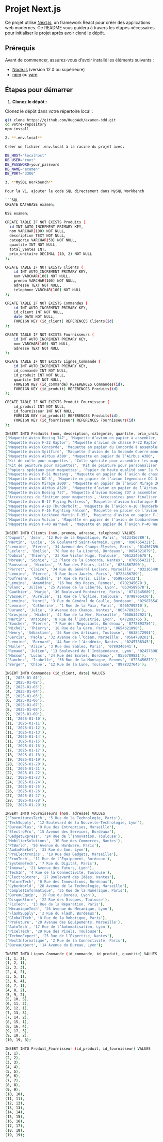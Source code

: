 # Projet Next.js

Ce projet utilise [Next.js](https://nextjs.org/), un framework React pour créer des applications web modernes. Ce README vous guidera à travers les étapes nécessaires pour initialiser le projet après avoir cloné le dépôt.

## Prérequis

Avant de commencer, assurez-vous d'avoir installé les éléments suivants :

- [Node.js](https://nodejs.org/) (version 12.0 ou supérieure)
- [npm](https://www.npmjs.com/) ou [yarn](https://yarnpkg.com/)

## Étapes pour démarrer

1. **Clonez le dépôt :**

  Clonez le dépôt dans votre répertoire local :

  ```bash
  git clone https://github.com/HugoWeh/examen-bdd.git
  cd votre-repository
  npm install

2. **.env.local**

  Créer un fichier .env.local à la racine du projet avec: 

  DB_HOST="localhost"
  DB_USER="root"
  DB_PASSWORD=your_password
  DB_NAME="examen"
  DB_PORT="3306"

3. **MySQL Workbench**

  Pour la V1, ajouter le code SQL directement dans MySQL Workbench

  ```SQL
  CREATE DATABASE examen;

  USE examen;

  CREATE TABLE IF NOT EXISTS Produits (
    id INT AUTO_INCREMENT PRIMARY KEY,
    nom VARCHAR(100) NOT NULL,
    description TEXT NOT NULL,
    categorie VARCHAR(50) NOT NULL,
    quantite INT NOT NULL,
	total_ventes INT,
    prix_unitaire DECIMAL (10, 2) NOT NULL
  );

  CREATE TABLE IF NOT EXISTS Clients (
      id INT AUTO_INCREMENT PRIMARY KEY,
      nom VARCHAR(100) NOT NULL,
      prenom VARCHAR(100) NOT NULL,
      adresse TEXT NOT NULL,
      telephone VARCHAR(100) NOT NULL
  );

  CREATE TABLE IF NOT EXISTS Commandes (
      id INT AUTO_INCREMENT PRIMARY KEY,
      id_client INT NOT NULL,
      date DATE NOT NULL,
      FOREIGN KEY (id_client) REFERENCES Clients(id)
  );

  CREATE TABLE IF NOT EXISTS Fournisseurs (
      id INT AUTO_INCREMENT PRIMARY KEY,
      nom VARCHAR(100) NOT NULL,
      adresse TEXT NOT NULL
  );

  CREATE TABLE IF NOT EXISTS Lignes_Commande (
      id INT AUTO_INCREMENT PRIMARY KEY,
      id_commande INT NOT NULL,
      id_produit INT NOT NULL,
      quantite INT NOT NULL,
      FOREIGN KEY (id_commande) REFERENCES Commandes(id),
      FOREIGN KEY (id_produit) REFERENCES Produits(id)
  );

  CREATE TABLE IF NOT EXISTS Produit_Fournisseur (
      id_produit INT NOT NULL,
      id_fournisseur INT NOT NULL,
      FOREIGN KEY (id_produit) REFERENCES Produits(id),
      FOREIGN KEY (id_fournisseur) REFERENCES Fournisseurs(id)
  );

  INSERT INTO Produits (nom, description, categorie, quantite, prix_unitaire, total_ventes) VALUES
  ('Maquette Avion Boeing 747', 'Maquette d’avion en papier à assembler, modèle Boeing 747', 'Maquettes', 200, 12.99, 0),
  ('Maquette Avion F-22 Raptor', 'Maquette d’avion de chasse F-22 Raptor en papier', 'Maquettes', 150, 9.99, 0),
  ('Maquette Avion Concorde', 'Maquette en papier du Concorde à assembler', 'Maquettes', 100, 14.99, 0),
  ('Maquette Avion Spitfire', 'Maquette d’avion de la Seconde Guerre mondiale, Spitfire', 'Maquettes', 80, 11.99, 0),
  ('Maquette Avion Airbus A380', 'Maquette en papier de l’Airbus A380', 'Maquettes', 120, 15.99, 0),
  ('Kit de colle pour maquettes', 'Colle spéciale pour assembler les maquettes d’avion en papier', 'Accessoires', 500, 3.99, 0),
  ('Kit de peinture pour maquettes', 'Kit de peinture pour personnaliser les maquettes d’avion en papier', 'Accessoires', 200, 7.99, 0),
  ('Papiers spéciaux pour maquettes', 'Papier de haute qualité pour la fabrication de maquettes d’avion', 'Accessoires', 300, 4.99, 0),
  ('Maquette Avion P-51 Mustang', 'Maquette en papier de l’avion de chasse P-51 Mustang', 'Maquettes', 100, 10.99, 0),
  ('Maquette Avion DC-3', 'Maquette en papier de l’avion légendaire DC-3', 'Maquettes', 75, 13.99, 0),
  ('Maquette Avion Mirage 2000', 'Maquette en papier de l’avion Mirage 2000', 'Maquettes', 150, 9.99, 0),
  ('Maquette Avion Airbus A320', 'Maquette d’avion en papier de l’Airbus A320', 'Maquettes', 180, 12.49, 0),
  ('Maquette Avion Boeing 737', 'Maquette d’avion Boeing 737 à assembler', 'Maquettes', 250, 11.49, 0),
  ('Accessoires de finition pour maquettes', 'Accessoires pour finaliser les détails des maquettes d’avion en papier', 'Accessoires', 100, 6.99, 0),
  ('Maquette Avion B-17 Flying Fortress', 'Maquette d’avion historique B-17 Flying Fortress', 'Maquettes', 50, 15.99, 0),
  ('Maquette Avion A-10 Thunderbolt', 'Maquette de l’avion A-10 Thunderbolt en papier', 'Maquettes', 120, 10.49, 0),
  ('Maquette Avion F-16 Fighting Falcon', 'Maquette en papier de l’avion de chasse F-16', 'Maquettes', 90, 8.99, 0),
  ('Maquette Avion Lockheed Martin F-35', 'Maquette d’avion en papier F-35', 'Maquettes', 60, 14.99, 0),
  ('Maquette Avion Vulcan', 'Maquette en papier de l’avion de bombardement Vulcan', 'Maquettes', 40, 16.99, 0),
  ('Maquette Avion P-40 Warhawk', 'Maquette en papier de l’avion P-40 Warhawk', 'Maquettes', 70, 9.49, 0);

  INSERT INTO Clients (nom, prenom, adresse, telephone) VALUES
  ('Dupont', 'Jean', '12 Rue de la République, Paris', '0123456789'),
  ('Martin', 'Lucie', '56 Boulevard Saint-Germain, Lyon', '0987654321'),
  ('Lemoine', 'Pierre', '34 Avenue des Champs-Élysées, Paris', '0145678901'),
  ('Leclerc', 'Emilie', '78 Rue de la Liberté, Bordeaux', '0654321879'),
  ('Dubois', 'Thierry', '23 Rue Victor Hugo, Toulouse', '0612345678'),
  ('Moreau', 'Sophie', '12 Place de la Concorde, Nantes', '0789654321'),
  ('Rousseau', 'Nicolas', '8 Rue des Fleurs, Lille', '0234567890'),
  ('Perrot', 'Claire', '34 Rue du Général Leclerc, Marseille', '0321654987'),
  ('Lemoine', 'Pierre', '5 Rue Jean Jaurès, Paris', '0723456789'),
  ('Dufresne', 'Michel', '14 Rue de Paris, Lille', '0598765432'),
  ('Lemoine', 'Amandine', '16 Rue des Roses, Rennes', '0702345678'),
  ('Blanc', 'Julien', '25 Avenue de la Liberté, Lyon', '0534589678'),
  ('Gauthier', 'Marie', '36 Boulevard Montmartre, Paris', '0712345689'),
  ('Vasseur', 'Aurélie', '11 Rue de l’Église, Toulouse', '0798765430'),
  ('Lemoine', 'Henri', '3 Rue du Général de Gaulle, Bordeaux', '0298765431'),
  ('Lemoine', 'Catherine', '1 Rue de la Paix, Paris', '0465789210'),
  ('Durand', 'Julie', '9 Avenue des Champs, Nantes', '0654789234'),
  ('Grosjean', 'Michel', '42 Rue de la Mer, Marseille', '0586347921'),
  ('Martin', 'Antoine', '8 Rue de l’Industrie, Lyon', '0472893765'),
  ('Boucher', 'Pierre', '7 Rue des Négociants, Bordeaux', '0772893754'),
  ('Michel', 'Thierry', '18 Rue de la Gare, Paris', '0654321098'),
  ('Henry', 'Sébastien', '26 Rue des Artisans, Toulouse', '0638472901'),
  ('Garcia', 'Paola', '32 Avenue de l’Océan, Marseille', '0564789201'),
  ('Lemoine', 'Bernard', '44 Rue de l’Académie, Nantes', '0245786345'),
  ('Muller', 'Alice', '3 Rue des Sables, Paris', '0789346541'),
  ('Renaud', 'Julien', '13 Boulevard de l’Indépendance, Lyon', '0245789812'),
  ('Masson', 'Lucas', '24 Rue des Écoles, Bordeaux', '0556789821'),
  ('Sanchez', 'Isabelle', '56 Rue de la Montagne, Rennes', '0723456879'),
  ('Berger', 'Chloé', '12 Rue de la Lune, Toulouse', '0978327645');

  INSERT INTO Commandes (id_client, date) VALUES
  (1, '2025-01-01'),
  (2, '2025-01-02'),
  (3, '2025-01-03'),
  (4, '2025-01-04'),
  (5, '2025-01-05'),
  (6, '2025-01-06'),
  (7, '2025-01-07'),
  (8, '2025-01-08'),
  (9, '2025-01-09'),
  (11, '2025-01-10'),
  (11, '2025-01-11'),
  (11, '2025-01-12'),
  (11, '2025-01-13'),
  (11, '2025-01-14'),
  (11, '2025-01-15'),
  (11, '2025-01-16'),
  (17, '2025-01-17'),
  (18, '2025-01-18'),
  (19, '2025-01-19'),
  (20, '2025-01-20'),
  (21, '2025-01-21'),
  (22, '2025-01-22'),
  (23, '2025-01-23'),
  (24, '2025-01-24'),
  (25, '2025-01-25'),
  (26, '2025-01-26'),
  (27, '2025-01-27'),
  (28, '2025-01-28'),
  (29, '2025-01-29');

  INSERT INTO Fournisseurs (nom, adresse) VALUES
  ('FournituresTech', '5 Rue de la Technologie, Paris'),
  ('TechSupply', '12 Boulevard de la Nouvelle-Technologie, Lyon'),
  ('BureauPlus', '9 Rue des Entreprises, Marseille'),
  ('ElectroPro', '15 Avenue des Services, Bordeaux'),
  ('GadgetExpress', '24 Rue de l’Innovation, Toulouse'),
  ('MobilierSolutions', '30 Rue des Commerces, Nantes'),
  ('PCWorld', '50 Avenue du Hardware, Paris'),
  ('AudioMarket', '33 Rue du Son, Lyon'),
  ('ProElectronics', '18 Rue des Gadgets, Marseille'),
  ('EcomTech', '11 Rue de l’Équipement, Bordeaux'),
  ('SystèmeTech', '7 Rue du Digital, Paris'),
  ('Innova', '21 Avenue des Futurs, Lyon'),
  ('TechIn', '4 Rue de la Connectivité, Toulouse'),
  ('ElectroStore', '27 Boulevard des Idées, Nantes'),
  ('FutureTech', '6 Rue des Innovations, Bordeaux'),
  ('CyberWorld', '28 Avenue de la Technologie, Marseille'),
  ('CompletInformatique', '35 Rue de la Numérique, Paris'),
  ('BureauEquip', '19 Rue du Bureau, Lyon'),
  ('DisqueStore', '22 Rue des Disques, Toulouse'),
  ('FixTech', '13 Rue de la Réparation, Paris'),
  ('MécaniqueTech', '26 Avenue du Mécanique, Lyon'),
  ('FlashSupply', '3 Rue du Flash, Bordeaux'),
  ('GlobalTech', '8 Rue de la Robotique, Paris'),
  ('ProFuture', '20 Avenue des Équipements, Marseille'),
  ('AutoTech', '17 Rue de l’Automatisation, Lyon'),
  ('PixelTech', '29 Rue des Pixels, Toulouse'),
  ('TechnoExpert', '25 Rue de l’Expertise, Nantes'),
  ('NextInformatique', '2 Rue de la Connectivité, Paris'),
  ('BureauXpert', '14 Avenue du Bureau, Lyon');

  INSERT INTO Lignes_Commande (id_commande, id_produit, quantite) VALUES
  (1, 1, 2),
  (1, 2, 1),
  (2, 3, 3),
  (2, 4, 2),
  (3, 5, 1),
  (3, 6, 4),
  (4, 7, 1),
  (4, 8, 2),
  (5, 9, 2),
  (5, 10, 5),
  (6, 11, 2),
  (6, 12, 1),
  (7, 13, 3),
  (7, 14, 2),
  (8, 15, 1),
  (8, 16, 4),
  (9, 17, 5),
  (9, 18, 2),
  (10, 19, 3);

  INSERT INTO Produit_Fournisseur (id_produit, id_fournisseur) VALUES
  (1, 1),
  (2, 2),
  (3, 3),
  (4, 4),
  (5, 5),
  (6, 6),
  (7, 7),
  (8, 8),
  (9, 9),
  (10, 10),
  (11, 11),
  (12, 12),
  (13, 13),
  (14, 14),
  (15, 15),
  (16, 16),
  (17, 17),
  (18, 18),
  (19, 19);
```